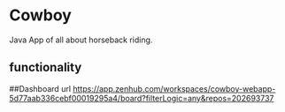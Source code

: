 # Cowboy
Java App of all about horseback riding. 

## functionality

##Dashboard url
https://app.zenhub.com/workspaces/cowboy-webapp-5d77aab336cebf00019295a4/board?filterLogic=any&repos=202693737
